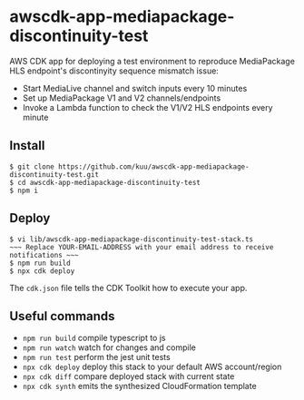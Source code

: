 # awscdk-app-mediapackage-discontinuity-test

AWS CDK app for deploying a test environment to reproduce MediaPackage HLS endpoint's discontinyity sequence mismatch issue:
* Start MediaLive channel and switch inputs every 10 minutes
* Set up MediaPackage V1 and V2 channels/endpoints
* Invoke a Lambda function to check the V1/V2 HLS endpoints every minute

## Install
```
$ git clone https://github.com/kuu/awscdk-app-mediapackage-discontinuity-test.git
$ cd awscdk-app-mediapackage-discontinuity-test
$ npm i
```

## Deploy
```
$ vi lib/awscdk-app-mediapackage-discontinuity-test-stack.ts
~~~ Replace YOUR-EMAIL-ADDRESS with your email address to receive notifications ~~~
$ npm run build
$ npx cdk deploy
```

The `cdk.json` file tells the CDK Toolkit how to execute your app.

## Useful commands

* `npm run build`   compile typescript to js
* `npm run watch`   watch for changes and compile
* `npm run test`    perform the jest unit tests
* `npx cdk deploy`  deploy this stack to your default AWS account/region
* `npx cdk diff`    compare deployed stack with current state
* `npx cdk synth`   emits the synthesized CloudFormation template
